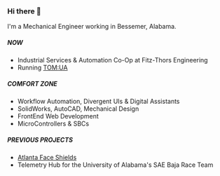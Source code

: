 ### Hi there 👋

I'm a Mechanical Engineer working in Bessemer, Alabama. 

##### NOW

- Industrial Services & Automation Co-Op at Fitz-Thors Engineering
- Running [TOM:UA](https://nfe213.github.io/tom-ua/)

##### COMFORT ZONE

- Workflow Automation, Divergent UIs & Digital Assistants
- SolidWorks, AutoCAD, Mechanical Design
- FrontEnd Web Development
- MicroControllers & SBCs

##### PREVIOUS PROJECTS

- [Atlanta Face Shields](http://atlantafaceshields.com/index-old#cta)
- Telemetry Hub for the University of Alabama's SAE Baja Race Team
